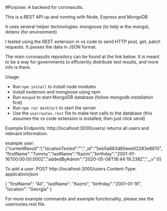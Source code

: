 #Purpose: A backend for coronasults. 

This is a REST API up and running with Node, Express and MongoDB

It uses several helper technologies: mongoose (to help w the mongo), dotenv (for environment)

I tested using the REST extension in vs code to send HTTP post, get, patch requests. It passes the data in JSON format. 

The main coronasults repository can be found at the link below. It is meant to be a way for governments to efficiently distribute test results, and more info is there. 

Usage:
- Run `npm install` to install node modules
- install nodemon and mongoose using npm 
- Run `mongod` to start MongoDB database (follow mongodb installation first) 
- Run `npm run devStart` to start the server 
- Use the `userroutes.rest` file to make test calls to the database (this assumes the vs code extension is installed, then just click send) 


Example Endpoints: 
http://localhost:3000/users/ returns all users and relevant information. 

example user: {"currentResult":1,"locationTested":"","_id":"5eb5a883d60eee02283e8613","firstName":"Tommy","lastName":"Kazmi","birthday":"2001-01-16T00:00:00.000Z","addedByAdmin":"2020-05-08T18:44:19.238Z","__v":0}


To add a user: 
POST http://localhost:3000/users
Content-Type: application/json

{
  "firstName": "Ali",
  "lastName": "Kazmi",
  "birthday":"2001-01-16",
  "location": "Georgia"
}

For more example commands and example functionality, please see the userroutes.rest file. 
